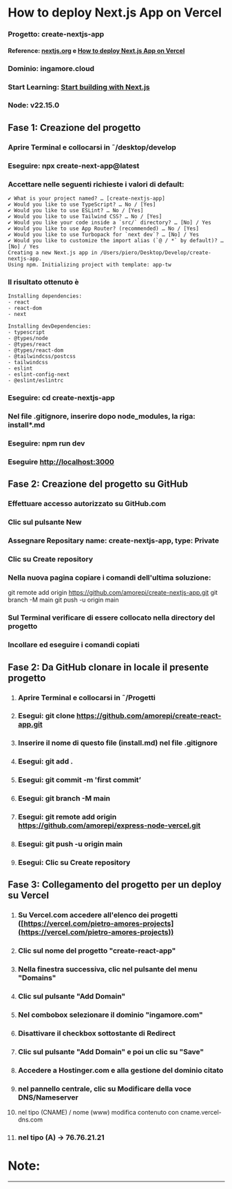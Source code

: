 # How to deploy Next.js App on Vercel

### Progetto: create-nextjs-app

#### Reference: [nextjs.org](https://nextjs.org) e [How to deploy Next.js App on Vercel](https://www.youtube.com/watch?v=YVqdpSsCnK4)

### Dominio: ingamore.cloud

### Start Learning: [Start building with Next.js](https://nextjs.org/learn?utm_source=next-site&utm_medium=homepage-cta&utm_campaign=home)

### Node: v22.15.0

## Fase 1: Creazione del progetto

### Aprire Terminal e collocarsi in ˜/desktop/develop

### Eseguire: npx create-next-app@latest

### Accettare nelle seguenti richieste i valori di default:

```
✔ What is your project named? … [create-nextjs-app]
✔ Would you like to use TypeScript? … No / [Yes]
✔ Would you like to use ESLint? … No / [Yes]
✔ Would you like to use Tailwind CSS? … No / [Yes]
✔ Would you like your code inside a `src/` directory? … [No] / Yes
✔ Would you like to use App Router? (recommended) … No / [Yes]
✔ Would you like to use Turbopack for `next dev`? … [No] / Yes
✔ Would you like to customize the import alias (`@ / *` by default)? … [No] / Yes
Creating a new Next.js app in /Users/piero/Desktop/Develop/create-nextjs-app.
Using npm. Initializing project with template: app-tw

```

### Il risultato ottenuto è

```
Installing dependencies:
- react
- react-dom
- next

Installing devDependencies:
- typescript
- @types/node
- @types/react
- @types/react-dom
- @tailwindcss/postcss
- tailwindcss
- eslint
- eslint-config-next
- @eslint/eslintrc
```

### Eseguire: cd create-nextjs-app

### Nel file .gitignore, inserire dopo node_modules, la riga: install*.md

### Eseguire: npm run dev

### Eseguire [http://localhost:3000](http://localhost:3000)

## Fase 2: Creazione del progetto su GitHub

### Effettuare accesso autorizzato su GitHub.com

### Clic sul pulsante New

### Assegnare Repositary name: create-nextjs-app, type: Private

### Clic su Create repository

### Nella nuova pagina copiare i comandi dell'ultima soluzione:

git remote add origin https://github.com/amorepi/create-nextjs-app.git
git branch -M main
git push -u origin main

### Sul Terminal verificare di essere collocato nella directory del progetto

### Incollare ed eseguire i comandi copiati

## Fase 2: Da GitHub clonare in locale il presente progetto

1. ### Aprire Terminal e collocarsi in ˜/Progetti
2. ### Esegui: git clone https://github.com/amorepi/create-react-app.git
3. ### Inserire il nome di questo file (install.md) nel file .gitignore
4. ### Esegui: git add .
5. ### Esegui: git commit -m 'first commit’
6. ### Esegui: git branch -M main
7. ### Esegui: git remote add origin https://github.com/amorepi/express-node-vercel.git
8. ### Esegui: git push -u origin main
9. ### Esegui: Clic su Create repository

## Fase 3: Collegamento del progetto per un deploy su Vercel

1. ### Su Vercel.com accedere all'elenco dei progetti ([https://vercel.com/pietro-amores-projects](https://vercel.com/pietro-amores-projects))
2. ### Clic sul nome del progetto "create-react-app"
3. ### Nella finestra successiva, clic nel pulsante del menu "Domains"
4. ### Clic sul pulsante "Add Domain"
5. ### Nel combobox selezionare il dominio "ingamore.com"
6. ### Disattivare il checkbox sottostante di Redirect
7. ### Clic sul pulsante "Add Domain" e poi un clic su "Save"
8. ### Accedere a Hostinger.com e alla gestione del dominio citato
9. ### nel pannello centrale, clic su Modificare della voce DNS/Nameserver
10. nel tipo (CNAME) / nome (www) modifica contenuto con cname.vercel-dns.com
11. ### nel tipo (A) → 76.76.21.21

# Note:

---
